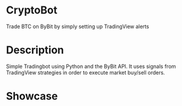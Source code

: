 # CryptoBot
Trade BTC on ByBit by simply setting up TradingView alerts

# Description
Simple Tradingbot using Python and the ByBit API. It uses signals from TradingView strategies in order to execute market buy/sell orders.

# Showcase

